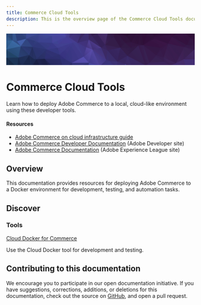 ```yaml
---
title: Commerce Cloud Tools
description: This is the overview page of the Commerce Cloud Tools documentation.
---
```


<Hero slots="image, heading, text"/>

![Commerce Cloud Docker](_images/banner-hex-violet.png)

# Commerce Cloud Tools

Learn how to deploy Adobe Commerce to a local, cloud-like environment using these developer tools.

<Resources slots="heading, links"/>

#### Resources

- [Adobe Commerce on cloud infrastructure guide](https://experienceleague.adobe.com/docs/commerce-cloud-service/user-guide/overview.html)
- [Adobe Commerce Developer Documentation](https://developer.adobe.com/commerce/docs) (Adobe Developer site)
- [Adobe Commerce Documentation](https://experienceleague.adobe.com/docs/commerce.html) (Adobe Experience League site)

## Overview

This documentation provides resources for deploying Adobe Commerce to a Docker environment for development, testing, and automation tasks.

## Discover

<DiscoverBlock slots="heading, link, text"/>

### Tools

[Cloud Docker for Commerce](/docker/)

Use the Cloud Docker tool for development and testing.

<DiscoverBlock width="100%" slots="heading, text"/>

## Contributing to this documentation

We encourage you to participate in our open documentation initiative. If you have suggestions, corrections, additions, or deletions for this documentation, check out the source on [GitHub](https://github.com/adobedocs/commerce-cloud-tools), and open a pull request.
